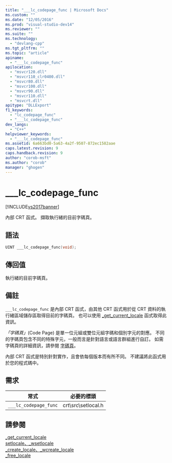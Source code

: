 ```yaml
---
title: "___lc_codepage_func | Microsoft Docs"
ms.custom: ""
ms.date: "12/05/2016"
ms.prod: "visual-studio-dev14"
ms.reviewer: ""
ms.suite: ""
ms.technology: 
  - "devlang-cpp"
ms.tgt_pltfrm: ""
ms.topic: "article"
apiname: 
  - "___lc_codepage_func"
apilocation: 
  - "msvcr120.dll"
  - "msvcr110_clr0400.dll"
  - "msvcr80.dll"
  - "msvcr100.dll"
  - "msvcr90.dll"
  - "msvcr110.dll"
  - "msvcrt.dll"
apitype: "DLLExport"
f1_keywords: 
  - "lc_codepage_func"
  - "___lc_codepage_func"
dev_langs: 
  - "C++"
helpviewer_keywords: 
  - "___lc_codepage_func"
ms.assetid: 6a663bd0-5a63-4a2f-9507-872ec1582aae
caps.latest.revision: 9
caps.handback.revision: 9
author: "corob-msft"
ms.author: "corob"
manager: "ghogen"
---
```

# ___lc_codepage_func
[!INCLUDE[vs2017banner](../assembler/inline/includes/vs2017banner.md)]

內部 CRT 函式。  擷取執行緒的目前字碼頁。  
  
## 語法  
  
```cpp  
UINT ___lc_codepage_func(void);  
```  
  
## 傳回值  
 執行緒的目前字碼頁。  
  
## 備註  
 `___lc_codepage_func` 是內部 CRT 函式，由其他 CRT 函式用於從 CRT 資料的執行緒區域儲存區取得目前的字碼頁。  也可以使用 [\_get\_current\_locale](../c-runtime-library/reference/get-current-locale.md) 函式取得此資訊。  
  
 *「字碼頁」*\(Code Page\) 是單一位元組或雙位元組字碼和個別字元的對應。  不同的字碼頁包含不同的特殊字元，一般而言是針對語言或語言群組進行自訂。  如需字碼頁的詳細資訊，請參閱 [字碼頁](../c-runtime-library/code-pages.md)。  
  
 內部 CRT 函式是特別針對實作，且會依每個版本而有所不同。  不建議將此函式用於您的程式碼中。  
  
## 需求  
  
|常式|必要的標頭|  
|--------|-----------|  
|`___lc_codepage_func`|crt\\src\\setlocal.h|  
  
## 請參閱  
 [\_get\_current\_locale](../c-runtime-library/reference/get-current-locale.md)   
 [setlocale、\_wsetlocale](../c-runtime-library/reference/setlocale-wsetlocale.md)   
 [\_create\_locale、\_wcreate\_locale](../c-runtime-library/reference/create-locale-wcreate-locale.md)   
 [\_free\_locale](../c-runtime-library/reference/free-locale.md)